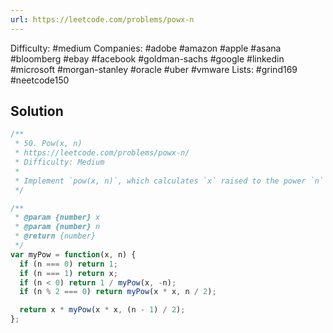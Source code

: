```yaml
---
url: https://leetcode.com/problems/powx-n
---
```


Difficulty: #medium
Companies: #adobe #amazon #apple #asana #bloomberg #ebay #facebook #goldman-sachs #google #linkedin #microsoft #morgan-stanley #oracle #uber #vmware
Lists: #grind169 #neetcode150

## Solution

```javascript
/**
 * 50. Pow(x, n)
 * https://leetcode.com/problems/powx-n/
 * Difficulty: Medium
 *
 * Implement `pow(x, n)`, which calculates `x` raised to the power `n` (i.e., `x^n`).
 */

/**
 * @param {number} x
 * @param {number} n
 * @return {number}
 */
var myPow = function(x, n) {
  if (n === 0) return 1;
  if (n === 1) return x;
  if (n < 0) return 1 / myPow(x, -n);
  if (n % 2 === 0) return myPow(x * x, n / 2);

  return x * myPow(x * x, (n - 1) / 2);
};

```
